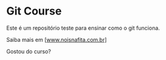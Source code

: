 # Git Course

Este é um repositório teste para ensinar como o git funciona.

Saiba mais em [www.noisnafita.com.br]

Gostou do curso?

